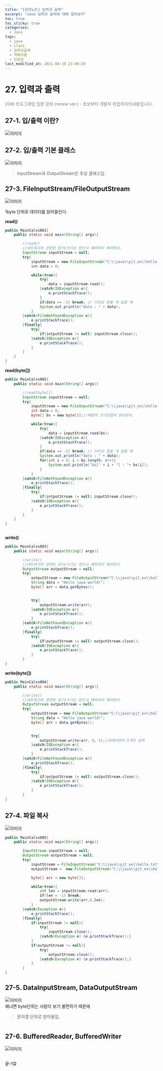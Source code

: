 ```yaml
---
title: "[강의노트] 입력과 출력"
excerpt: "Java 입력과 출력에 대해 알아보자"
toc: true
toc_sticky: true
categories:
  - Java
tags:
  - java
  - class
  - 입력과출력
  - 객체지향
  - 인프런
last_modified_at: 2021-04-19 23:00:20
---
```


# 27. 입력과 출력
<span style="color:grey">[자바 프로그래밍 입문 강좌 (renew ver.) - 초보부터 개발자 취업까지!!]내용입니다.</span>
    
## 27-1. 입/출력 이란?
  
![이미지](/assets/images/JAVA/inputoutput/io1.png)  
  
## 27-2. 입/출력 기본 클래스
  
![이미지](/assets/images/JAVA/inputoutput/io2.png)  
  
> InputStream과 OutputStream은 추상 클래스임.  
  
## 27-3. FileInputStream/FileOutputStream
  
![이미지](/assets/images/JAVA/inputoutput/io3.png)  
  
1byte 단위로 데이터를 읽어들인다.  
  
**read()**  
```java
public MainCalss001{
    public static void main(String[] args){

        //read()  
        //네트워크와 관련된 읽기/쓰기는 반드시 예외처리 해야한다.  
        InputStream inputStream = null;
        try{
            inputStream = new FileInputStream("C:\\java\\pjt_ex\\hello.txt");  
            int data = 0;

            while(true){
                try{
                    data = inputStream.read();
                }catch(IOException e){
                    e.printStackTrace();
                }
                if(data == -1) break; // 더이상 읽을 게 없을 때
                System.out.println("data : " + data);
            }
        }catch(FileNotFoundException e){
            e.printStackTrace();
        }finally{
            try{
                if(intputStream != null) inputStream.close();
            }catch(IOException e){
                e.printStackTrace();
            }
        }
    }
}
```

**read(byte[])**  
```java
public MainCalss002{
    public static void main(String[] args){

        //read(byte[])  
        InputStream inputStream = null;
        try{
            inputStream = new FileInputStream("C:\\java\\pjt_ex\\hello.txt");  
            int data = 0;
            byte[] bs = new byte[3];//배열의 크기만큼씩 읽어온다.

            while(true){
                try{
                    data = inputStream.read(bs);
                }catch(IOException e){
                    e.printStackTrace();
                }
                if(data == -1) break; // 더이상 읽을 게 없을 때
                System.out.println("data : " + data);
                for(int i = 0; i < bs.length; i++){
                    System.out.println("bs[" + i + "] : "+ bs[i]);
                }
            }
        }catch(FileNotFoundException e){
            e.printStackTrace();
        }finally{
            try{
                if(intputStream != null) inputStream.close();
            }catch(IOException e){
                e.printStackTrace();
            }
        }
    }
}  
  
```
**write()**  
```java
public MainCalss003{
    public static void main(String[] args){

        //write()  
        //네트워크와 관련된 읽기/쓰기는 반드시 예외처리 해야한다.  
        OutputStream outputStream = null;
        try{
            outputStream = new FileOutputStream("C:\\java\\pjt_ex\\hello.txt");//이미 존재하면 덮어쓰기, 없으면 생성  
            String data = "Hello java world!";
            byte[] arr = data.getBytes();

            
            try{
                outputStream.write(arr);
            }catch(IOException e){
                e.printStackTrace();
            }
        }catch(FileNotFoundException e){
            e.printStackTrace();
        }finally{
            try{
                if(outputStream != null) outputStream.close();
            }catch(IOException e){
                e.printStackTrace();
            }
        }
}
```

**write(byte[])**  
```java
public MainCalss004{
    public static void main(String[] args){

        //write()  
        //네트워크와 관련된 읽기/쓰기는 반드시 예외처리 해야한다.  
        OutputStream outputStream = null;
        try{
            outputStream = new FileOutputStream("C:\\java\\pjt_ex\\hello.txt");//이미 존재하면 덮어쓰기, 없으면 생성  
            String data = "Hello java world!";
            byte[] arr = data.getBytes();

            
            try{
                outputStream.write(arr, 0, 5);//0에서부터 5개만 입력
            }catch(IOException e){
                e.printStackTrace();
            }
        }catch(FileNotFoundException e){
            e.printStackTrace();
        }finally{
            try{
                if(outputStream != null) outputStream.close();
            }catch(IOException e){
                e.printStackTrace();
            }
        }
}
```
## 27-4. 파일 복사 
![이미지](/assets/images/JAVA/inputoutput/io4.png)  
```java
public MainCalss005{
    public static void main(String[] args){

        InputStream inputStream = null;
        OutputStream outputStream = null;
        try{
            inputStream = FileInputStream("C:\\java\\pjt_ex\\hello.txt");
            outputStream =  new FileOutputStream("C:\\java\\pjt_ex\\helloCopy.txt");

            byte[] arr = new byte[3];

            while(true){
                int len = inputStream.read(arr);
                if(len = -1) break;
                outputStream.write(arr,0,len);
            }
        }catch(Exception e){
            e.printStackTrace();
        }finally{
            if(inputStream != null){
                try{
                    inputStream.close();
                }catch(Exception e) {e.printStackTrace();}
            }
            if(outputStream != null){
                try{
                    outputStream.close();
                }catch(Exception e) {e.printStackTrace();}
            }
        } 
}
```
## 27-5. DataInputStream, DataOutputStream
![이미지](/assets/images/JAVA/inputoutput/io5.png)  
왜냐면 byte단위는 사람이 보기 불편하기 때문에  
>문자열 단위로 받아들임.  
  
```java
```
## 27-6. BufferedReader, BufferedWriter
![이미지](/assets/images/JAVA/inputoutput/io6.png)  
```java
```
끝-!😋